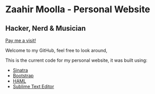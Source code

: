 Zaahir Moolla - Personal Website
================================

Hacker, Nerd & Musician
---------------------------------------------------

[Pay me a visit!](http://zaahir.ca)

Welcome to my GitHub, feel free to look around,

This is the current code for my personal website, it was built using:

*   [Sinatra](http://www.sinatrarb.com)
*   [Bootstrap](http://twitter.github.com/bootstrap/)
*   [HAML](http://twitter.github.com/bootstrap/)
*   [Sublime Text Editor](http://www.sublimetext.com/)
